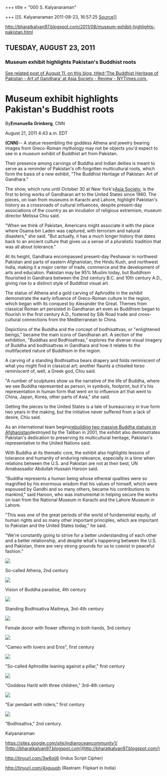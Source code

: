 +++
title = "000 S. Kalyanaraman"

+++
[[S. Kalyanaraman	2011-08-23, 16:57:25 [Source](https://groups.google.com/g/bvparishat/c/wMCjmsO2i7E)]]



<http://bharatkalyan97.blogspot.com/2011/08/museum-exhibit-highlights-pakistan.html>

  

## TUESDAY, AUGUST 23, 2011

### Museum exhibit highlights Pakistan's Buddhist roots

[See related post of August 11, on this blog, titled;‘The Buddhist Heritage of Pakistan - Art of Gandhara’ at Asia Society - Review - NYTimes.com.](http://bharatkalyan97.blogspot.com/2011/08/buddhist-heritage-of-pakistan-art-of.html)  
  

# Museum exhibit highlights Pakistan's Buddhist roots

By**Emanuella Grinberg**, CNN

August 21, 2011 4:43 a.m. EDT

  

**(CNN)**-- A statue resembling the goddess Athena and jewelry bearing images from Greco-Roman mythology may not be objects you'd expect to see in a museum exhibit of Buddhist art from Pakistan.

Their presence among carvings of Buddha and Indian deities is meant to serve as a reminder of Pakistan's oft-forgotten multicultural roots, which form the basis of a new exhibit, "The Buddhist Heritage of Pakistan: Art of Gandhara."

The show, which runs until October 30 at New York's[Asia Society](http://asiasociety.org/), is the first to bring works of Gandharan art to the United States since 1960. The pieces, on loan from museums in Karachi and Lahore, highlight Pakistan's history as a crossroads of cultural influences, despite present-day associations of the country as an incubator of religious extremism, museum director Melissa Chiu said.

"When we think of Pakistan, Americans might associate it with the place where Osama bin Laden was captured, with terrorism and natural disasters," she said. "But actually, it has a much longer history that dates back to an ancient culture that gives us a sense of a pluralistic tradition that was all about tolerance."

At its height, Gandhara encompassed present-day Peshawar in northwest Pakistan and parts of eastern Afghanistan, the Hindu Kush, and northwest India, making it a major center of trade, commerce and the development of arts and education. Pakistan may be 95% Muslim today, but Buddhism flourished in Gandhara between the 2nd century B.C. and 10th century A.D., giving rise to a distinct style of Buddhist visual art.

The statue of Athena and a gold carving of Aphrodite in the exhibit demonstrate the early influence of Greco-Roman culture in the region, which began with its conquest by Alexander the Great. Themes from classical Roman art persisted in Gandharan art even as Buddhism began to flourish in the first century A.D., fostered by Silk Road trade and cross-cultural connections from the Mediterranean to China.

Depictions of the Buddha and the concept of bodhisattvas, or "enlightened beings," became the main icons of Gandharan art. A section of the exhibition, "Buddhas and Bodhisattvas," explores the diverse visual imagery of Buddha and bodhisattvas in Gandhara and how it relates to the multifaceted nature of Buddhism in the region.

A carving of a standing Bodhisattva bears drapery and folds reminiscent of what you might find in classical art; another flaunts a chiseled torso reminiscent of, well, a Greek god, Chiu said.

"A number of sculptures show us the narrative of the life of Buddha, where we see Buddha represented as person, in symbols, footprint, but it's his representation in human form that went on to influence art that went to China, Japan, Korea, other parts of Asia," she said.

Getting the pieces to the United States is a tale of bureaucracy in true form two years in the making, but the initiative never suffered from a lack of desire, Chiu said.

As an international team begins[rebuilding two massive Buddha statues in Afghanistan](http://www.npr.org/2011/07/27/137304363/bit-by-bit-afghanistan-rebuilds-buddhist-statues)destroyed by the Taliban in 2001, the exhibit also demonstrates Pakistan's dedication to preserving its multicultural heritage, Pakistan's representative to the United Nations said.

With Buddha at its thematic core, the exhibit also highlights lessons of tolerance and humanity of enduring relevance, especially in a time when relations between the U.S. and Pakistan are not at their best, UN Amabassador Abdullah Hussain Haroon said.

"Buddha represents a human being whose ethereal qualities were so magnified by his enormous wisdom that his values of himself, which were espoused by Gandhi and so many others, became his contributions to mankind," said Haroon, who was instrumental in helping secure the works on loan from the National Museum in Karachi and the Lahore Museum in Lahore.

"This was one of the great periods of the world of fundamental equity, of human rights and so many other important principles, which are important to Pakistan and the United States today," he said.

"We're constantly going to strive for a better understanding of each other and a better relationship, and despite what's happening between the U.S. and Pakistan, there are very strong grounds for us to coexist in peaceful fashion."

  

[![](https://3.bp.blogspot.com/-eKYtB_T62e0/TlOHi2QGv7I/AAAAAAAAOoI/fKpToUgV0JY/s320/ScreenShot042.bmp)](http://3.bp.blogspot.com/-eKYtB_T62e0/TlOHi2QGv7I/AAAAAAAAOoI/fKpToUgV0JY/s1600/ScreenShot042.bmp)

  
So-called Athena, 2nd century  

[![](https://4.bp.blogspot.com/-xoVetUOqnU8/TlOH8uEAjJI/AAAAAAAAOoQ/FV1fubZLRCg/s320/ScreenShot043.bmp)](http://4.bp.blogspot.com/-xoVetUOqnU8/TlOH8uEAjJI/AAAAAAAAOoQ/FV1fubZLRCg/s1600/ScreenShot043.bmp)

  
Vision of Buddha paradise, 4th century  

[![](https://1.bp.blogspot.com/-Q7mDlbQVWxk/TlOIO6L0YjI/AAAAAAAAOoY/PWaBTqbAgc4/s320/ScreenShot044.bmp)](http://1.bp.blogspot.com/-Q7mDlbQVWxk/TlOIO6L0YjI/AAAAAAAAOoY/PWaBTqbAgc4/s1600/ScreenShot044.bmp)

  
Standing Bodhisattva Maitreya, 3rd-4th century  

[![](https://3.bp.blogspot.com/-qSCEs83v-Ds/TlOIg-GuWDI/AAAAAAAAOog/e34PW0sFQZE/s320/ScreenShot045.bmp)](http://3.bp.blogspot.com/-qSCEs83v-Ds/TlOIg-GuWDI/AAAAAAAAOog/e34PW0sFQZE/s1600/ScreenShot045.bmp)

  
Female donor with flower offering in both hands, 3rd century  

[![](https://4.bp.blogspot.com/-EtI-YUbXHbo/TlOI23xX3nI/AAAAAAAAOoo/FZwmrzsr0Jc/s320/ScreenShot046.bmp)](http://4.bp.blogspot.com/-EtI-YUbXHbo/TlOI23xX3nI/AAAAAAAAOoo/FZwmrzsr0Jc/s1600/ScreenShot046.bmp)

  
"Cameo with lovers and Eros", first century  

[![](https://2.bp.blogspot.com/-HH-X2WMM70M/TlOJKK2AncI/AAAAAAAAOow/zNgafzhfikE/s320/ScreenShot047.bmp)](http://2.bp.blogspot.com/-HH-X2WMM70M/TlOJKK2AncI/AAAAAAAAOow/zNgafzhfikE/s1600/ScreenShot047.bmp)

  
"So-called Aphrodite leaning against a pillar," first century  

[![](https://3.bp.blogspot.com/-tR4ep_be2Dw/TlOJdTUooSI/AAAAAAAAOo4/j1OnbSgzoeo/s320/ScreenShot048.bmp)](http://3.bp.blogspot.com/-tR4ep_be2Dw/TlOJdTUooSI/AAAAAAAAOo4/j1OnbSgzoeo/s1600/ScreenShot048.bmp)

  
"Goddess Hariti with three children," 3rd-4th century  

[![](https://3.bp.blogspot.com/--6bS18dVA2A/TlOJu6PG1SI/AAAAAAAAOpA/XAQe1a6ULl0/s320/ScreenShot049.bmp)](http://3.bp.blogspot.com/--6bS18dVA2A/TlOJu6PG1SI/AAAAAAAAOpA/XAQe1a6ULl0/s1600/ScreenShot049.bmp)

  
"Ear pendant with riders," first century  

[![](https://3.bp.blogspot.com/-sBeU4czyhFU/TlOJ_bco1JI/AAAAAAAAOpI/J1FZag9K8mk/s320/ScreenShot050.bmp)](http://3.bp.blogspot.com/-sBeU4czyhFU/TlOJ_bco1JI/AAAAAAAAOpI/J1FZag9K8mk/s1600/ScreenShot050.bmp)

  
"Bodhisattva," 2nd century.

  

Kalyanaraman

<https://sites.google.com/site/indianoceancommunity1/>[  
](http://bharatkalyan97.blogspot.com/)[http://bharatkalyan97.blogspot.com](http://bharatkalyan97.blogspot.com/)

<http://tinyurl.com/3w6ojj6> (Indus Script Cipher)  

<http://tinyurl.com/4xguuoh> (Rastram: Flipkart in India)

  

